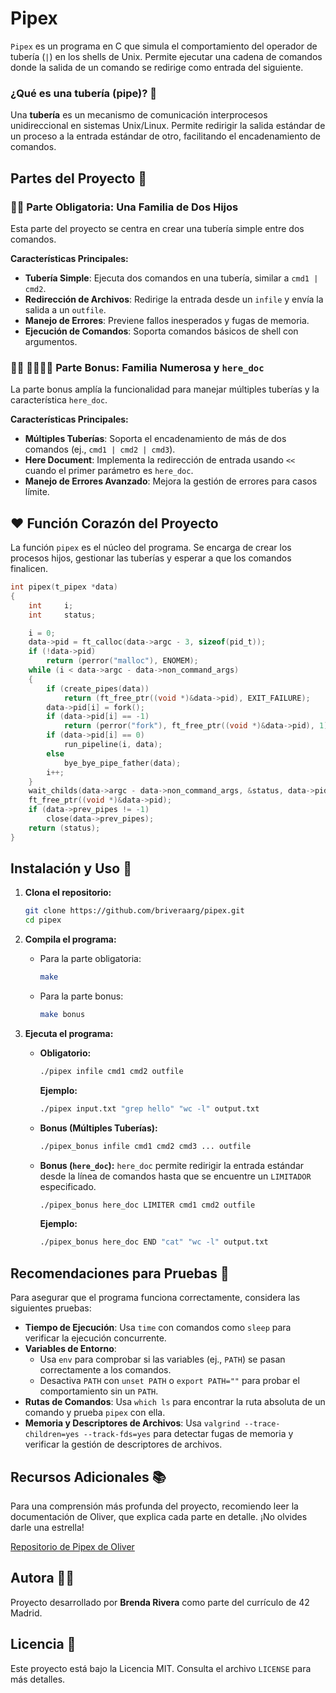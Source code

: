 # Pipex

`Pipex` es un programa en C que simula el comportamiento del operador de tubería (`|`) en los shells de Unix. Permite ejecutar una cadena de comandos donde la salida de un comando se redirige como entrada del siguiente.

### ¿Qué es una tubería (pipe)? 🧐
Una **tubería** es un mecanismo de comunicación interprocesos unidireccional en sistemas Unix/Linux. Permite redirigir la salida estándar de un proceso a la entrada estándar de otro, facilitando el encadenamiento de comandos.

## Partes del Proyecto 📂

### 👨‍👩 Parte Obligatoria: Una Familia de Dos Hijos 
Esta parte del proyecto se centra en crear una tubería simple entre dos comandos.

**Características Principales:**
- **Tubería Simple**: Ejecuta dos comandos en una tubería, similar a `cmd1 | cmd2`.
- **Redirección de Archivos**: Redirige la entrada desde un `infile` y envía la salida a un `outfile`.
- **Manejo de Errores**: Previene fallos inesperados y fugas de memoria.
- **Ejecución de Comandos**: Soporta comandos básicos de shell con argumentos.

### 👨‍👩 👨‍👩‍👧‍👦 Parte Bonus: Familia Numerosa y `here_doc`
La parte bonus amplía la funcionalidad para manejar múltiples tuberías y la característica `here_doc`.

**Características Principales:**
- **Múltiples Tuberías**: Soporta el encadenamiento de más de dos comandos (ej., `cmd1 | cmd2 | cmd3`).
- **Here Document**: Implementa la redirección de entrada usando `<<` cuando el primer parámetro es `here_doc`.
- **Manejo de Errores Avanzado**: Mejora la gestión de errores para casos límite.

## ❤️ Función Corazón del Proyecto 

La función `pipex` es el núcleo del programa. Se encarga de crear los procesos hijos, gestionar las tuberías y esperar a que los comandos finalicen.

```c
int	pipex(t_pipex *data)
{
	int		i;
	int		status;

	i = 0;
	data->pid = ft_calloc(data->argc - 3, sizeof(pid_t));
	if (!data->pid)
		return (perror("malloc"), ENOMEM);
	while (i < data->argc - data->non_command_args)
	{
		if (create_pipes(data))
			return (ft_free_ptr((void *)&data->pid), EXIT_FAILURE);
		data->pid[i] = fork();
		if (data->pid[i] == -1)
			return (perror("fork"), ft_free_ptr((void *)&data->pid), 1);
		if (data->pid[i] == 0)
			run_pipeline(i, data);
		else
			bye_bye_pipe_father(data);
		i++;
	}
	wait_childs(data->argc - data->non_command_args, &status, data->pid);
	ft_free_ptr((void *)&data->pid);
	if (data->prev_pipes != -1)
		close(data->prev_pipes);
	return (status);
}
```

## Instalación y Uso 🚀

1.  **Clona el repositorio:**
    ```sh
    git clone https://github.com/briveraarg/pipex.git
    cd pipex
    ```

2.  **Compila el programa:**
    - Para la parte obligatoria:
      ```sh
      make
      ```
    - Para la parte bonus:
      ```sh
      make bonus
      ```

3.  **Ejecuta el programa:**

    - **Obligatorio:**
      ```sh
      ./pipex infile cmd1 cmd2 outfile
      ```
      **Ejemplo:**
      ```sh
      ./pipex input.txt "grep hello" "wc -l" output.txt
      ```

    - **Bonus (Múltiples Tuberías):**
      ```sh
      ./pipex_bonus infile cmd1 cmd2 cmd3 ... outfile
      ```

    - **Bonus (`here_doc`):**
      `here_doc` permite redirigir la entrada estándar desde la línea de comandos hasta que se encuentre un `LIMITADOR` especificado.
      ```sh
      ./pipex_bonus here_doc LIMITER cmd1 cmd2 outfile
      ```
      **Ejemplo:**
      ```sh
      ./pipex_bonus here_doc END "cat" "wc -l" output.txt
      ```

## Recomendaciones para Pruebas 🧪

Para asegurar que el programa funciona correctamente, considera las siguientes pruebas:

- **Tiempo de Ejecución**: Usa `time` con comandos como `sleep` para verificar la ejecución concurrente.
- **Variables de Entorno**:
  - Usa `env` para comprobar si las variables (ej., `PATH`) se pasan correctamente a los comandos.
  - Desactiva `PATH` con `unset PATH` o `export PATH=""` para probar el comportamiento sin un `PATH`.
- **Rutas de Comandos**: Usa `which ls` para encontrar la ruta absoluta de un comando y prueba `pipex` con ella.
- **Memoria y Descriptores de Archivos**: Usa `valgrind --trace-children=yes --track-fds=yes` para detectar fugas de memoria y verificar la gestión de descriptores de archivos.

## Recursos Adicionales 📚

Para una comprensión más profunda del proyecto, recomiendo leer la documentación de Oliver, que explica cada parte en detalle. ¡No olvides darle una estrella!

[Repositorio de Pipex de Oliver](https://github.com/oliverkingz/pipex)

## Autora 👩‍💻

Proyecto desarrollado por **Brenda Rivera** como parte del currículo de 42 Madrid.

## Licencia 📄

Este proyecto está bajo la Licencia MIT. Consulta el archivo `LICENSE` para más detalles.



